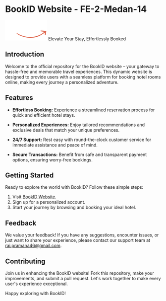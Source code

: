 # BookID Website - FE-2-Medan-14

![BookID Logo](img/logo.png)
Elevate Your Stay, Effortlessly Booked

## Introduction

Welcome to the official repository for the BookID website – your gateway to hassle-free and memorable travel experiences. This dynamic website is designed to provide users with a seamless platform for booking hotel rooms online, making every journey a personalized adventure.

## Features

-   **Effortless Booking:** Experience a streamlined reservation process for quick and efficient hotel stays.

-   **Personalized Experiences:** Enjoy tailored recommendations and exclusive deals that match your unique preferences.

-   **24/7 Support:** Rest easy with round-the-clock customer service for immediate assistance and peace of mind.

-   **Secure Transactions:** Benefit from safe and transparent payment options, ensuring worry-free bookings.

## Getting Started

Ready to explore the world with BookID? Follow these simple steps:

1. Visit [BookID Website](https://kampus-merdeka-software-engineering.github.io/FE-2-Medan-14).
2. Sign up for a personalized account.
3. Start your journey by browsing and booking your ideal hotel.

## Feedback

We value your feedback! If you have any suggestions, encounter issues, or just want to share your experience, please contact our support team at rai.pramana46@gmail.com.

## Contributing

Join us in enhancing the BookID website! Fork this repository, make your improvements, and submit a pull request. Let's work together to make every user's experience exceptional.

Happy exploring with BookID!
